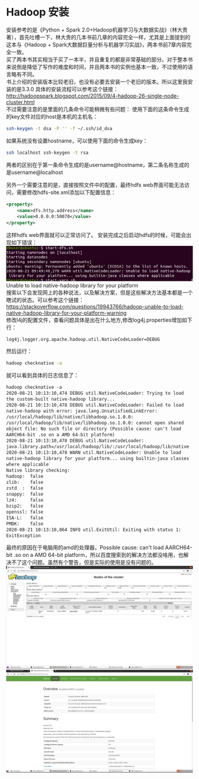 Hadoop 安装
===

安装参考的是《Python + Spark 2.0+Hadoop机器学习与大数据实战》（林大贵 著），首先吐槽一下，林大贵的几本书前几章的内容完全一样，尤其是上面提到的这本与《Hadoop + Spark大数据巨量分析与机器学习实战》，两本书前7章内容完全一致。  
买了两本书其实相当于买了一本半，并且重复的都是非常基础的部分。对于整本书来说倒是降低了写作的难度和时间，并且两本书的实例也基本一致，不过使用的语言略有不同。  
书上介绍的安装版本比较老旧，也没有必要去安装一个老旧的版本。所以这里我安装的是3.3.0
具体的安装流程可以参考这个链接：http://hadoopspark.blogspot.com/2015/09/4-hadoop-26-single-node-cluster.html  
不过需要注意的是里面的几条命令可能稍微有些问题：
使用下面的这条命令生成的key文件对应的host是本机的主机名：
```bash
ssh-keygen -t dsa -P '' -f ~/.ssh/id_dsa
```
如果系统没有设置hostname，可以使用下面的命令生成key：
```bash
ssh localhost ssh-keygen -t rsa
```
两者的区别在于第一条命令生成的是username@hostname，第二条名称生成的是username@localhost  

另外一个需要注意的是，直接按照文件中的配置，最终hdfs web界面可能无法访问，需要修改hdfs-site.xml添加以下配置信息：
```xml
<property>
	<name>dfs.http.address</name>
	<value>0.0.0.0:50070</value>
</property>
```
这样hdfs web界面就可以正常访问了。
安装完成之后启动hdfs的时候，可能会出现如下错误：  
![dfs warn](screenshots/dfs_warn.jpg)  
Unable to load native-hadoop library for your platform  
搜索以下会发现网上的各种说法，以及解决方案，但是这些解决方法基本都是一个瞎试的状态。可以参考这个链接：https://stackoverflow.com/questions/19943766/hadoop-unable-to-load-native-hadoop-library-for-your-platform-warning  
修改l4j的配置文件，查看问题具体是出在什么地方,修改log4j.properties增加如下行：  
```bash
log4j.logger.org.apache.hadoop.util.NativeCodeLoader=DEBUG
```
然后运行：
```bash
hadoop checknative -a
```
就可以看到具体的日志信息了：
```log
hadoop checknative -a
2020-08-21 10:13:10,474 DEBUG util.NativeCodeLoader: Trying to load the custom-built native-hadoop library...
2020-08-21 10:13:10,478 DEBUG util.NativeCodeLoader: Failed to load native-hadoop with error: java.lang.UnsatisfiedLinkError: /usr/local/hadoop/lib/native/libhadoop.so.1.0.0: /usr/local/hadoop/lib/native/libhadoop.so.1.0.0: cannot open shared object file: No such file or directory (Possible cause: can't load AARCH64-bit .so on a AMD 64-bit platform)
2020-08-21 10:13:10,478 DEBUG util.NativeCodeLoader: java.library.path=/usr/local/hadoop/lib/:/usr/local/hadoop/lib/native
2020-08-21 10:13:10,478 WARN util.NativeCodeLoader: Unable to load native-hadoop library for your platform... using builtin-java classes where applicable
Native library checking:
hadoop:  false 
zlib:    false 
zstd  :  false 
snappy:  false 
lz4:     false 
bzip2:   false 
openssl: false 
ISA-L:   false 
PMDK:    false 
2020-08-21 10:13:10,864 INFO util.ExitUtil: Exiting with status 1: ExitException
```
最终的原因在于电脑用的amd的处理器，Possible cause: can't load AARCH64-bit .so on a AMD 64-bit platform，所以百度搜索到的解决方法都没啥用，也解决不了这个问题。虽然有个警告，但是实际的使用是没有问题的。
![hadoop](screenshots/hadoop.jpg)  
![hdfs](screenshots/hdfs.jpg)

